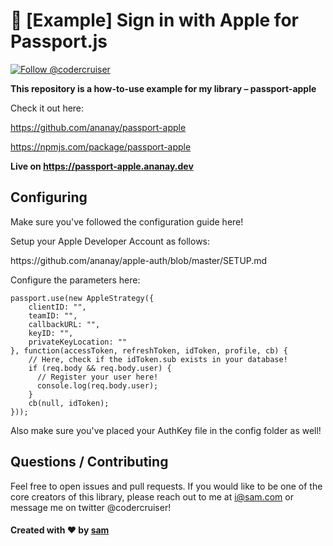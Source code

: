 #  [Example] Sign in with Apple for Passport.js

<a href="https://twitter.com/intent/follow?screen_name=codercruiser"><img src="https://img.shields.io/twitter/follow/codercruiser.svg?label=Follow%20@codercruiser" alt="Follow @codercruiser"></img></a>
</p>

**This repository is a how-to-use example for my library – passport-apple**

Check it out here:

https://github.com/ananay/passport-apple

https://npmjs.com/package/passport-apple


**Live on https://passport-apple.ananay.dev**

## Configuring

<p>Make sure you've followed the configuration guide here!</p>
<p>Setup your Apple Developer Account as follows:</p>
https://github.com/ananay/apple-auth/blob/master/SETUP.md

Configure the parameters here:
```
passport.use(new AppleStrategy({
    clientID: "",
    teamID: "",
    callbackURL: "",
    keyID: "",
    privateKeyLocation: ""
}, function(accessToken, refreshToken, idToken, profile, cb) {
    // Here, check if the idToken.sub exists in your database!
    if (req.body && req.body.user) {
      // Register your user here!
      console.log(req.body.user);
    }
    cb(null, idToken);
}));
```

Also make sure you've placed your AuthKey file in the config folder as well!

## Questions / Contributing

Feel free to open issues and pull requests. If you would like to be one of the core creators of this library, please reach out to me at i@sam.com or message me on twitter @codercruiser!

<h4> Created with ❤️ by <a href="https://samcraft_.com">sam</a></h4>
